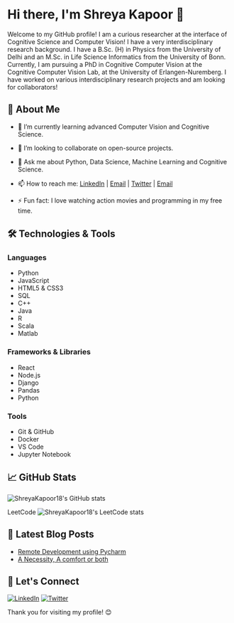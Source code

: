 # Hi there, I'm Shreya Kapoor 👋

Welcome to my GitHub profile! I am a curious researcher at the interface of Cognitive Science and Computer Vision!
I have a very interdisciplinary research background. I have a B.Sc. (H) in Physics from the University of Delhi and an
M.Sc. in Life Science Informatics from the University of Bonn. Currently, I am pursuing a PhD in Cognitive Computer Vision at the Cognitive Computer Vision Lab, at the University of Erlangen-Nuremberg. I have worked on various interdisciplinary research projects and am looking for collaborators! 

## 🚀 About Me

- 🌱 I’m currently learning advanced Computer Vision and Cognitive Science. 
- 👯 I’m looking to collaborate on open-source projects.
- 💬 Ask me about Python, Data Science, Machine Learning and Cognitive Science.
- 📫 How to reach me: [LinkedIn](https://www.linkedin.com/in/shreyakapoor18) | [Email](mailto:shreya.kapoor@fau.de) | [Twitter](https://x.com/SKapoor_18) | [Email](mailto:kapoorshreya18@gmail.com)

- ⚡ Fun fact: I love watching action movies and programming in my free time. 

## 🛠️ Technologies & Tools

### Languages
- Python
- JavaScript
- HTML5 & CSS3
- SQL
- C++
- Java
- R
- Scala
- Matlab

### Frameworks & Libraries
- React
- Node.js
- Django
- Pandas
- Python

### Tools
- Git & GitHub
- Docker
- VS Code
- Jupyter Notebook

## 📈 GitHub Stats

![ShreyaKapoor18's GitHub stats](https://github-readme-stats.vercel.app/api?username=ShreyaKapoor18&show_icons=true&theme=radical)

LeetCode
![ShreyaKapoor18's LeetCode stats](https://leetcode.com/u/ShreyaKapoor18/)


## 📝 Latest Blog Posts

<!-- BLOG-POST-LIST:START -->
- [Remote Development using Pycharm](https://medium.com/@shreyakapoor18/remote-development-using-pycharm-f89f08f13928)
- [A Necessity, A comfort or both](https://medium.com/@shreyakapoor18/a-necessity-a-comfort-or-both-890aa9015b9d)
<!-- BLOG-POST-LIST:END -->

## 🤝 Let's Connect

[![LinkedIn](https://img.shields.io/badge/LinkedIn-blue?style=for-the-badge&logo=linkedin)](https://www.linkedin.com/in/shreyakapoor18)
[![Twitter](https://img.shields.io/badge/Twitter-blue?style=for-the-badge&logo=twitter)](https://twitter.com/shreyakapoor18)

Thank you for visiting my profile! 😊
